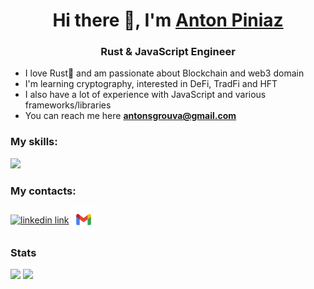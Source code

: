 <h1 align="center">Hi there 👋, I'm <a href="https://www.linkedin.com/in/anton-piniaz-446551175/" target="_blank">Anton Piniaz</a></h1>
<h3 align="center">Rust & JavaScript Engineer </h3>

- I love Rust🦀 and am passionate about Blockchain and web3 domain
- I'm learning cryptography, interested in DeFi, TradFi and HFT
- I also have a lot of experience with JavaScript and various frameworks/libraries
- You can reach me here **antonsgrouva@gmail.com**

<h3>My skills:</h3>
<p dir="auto">
  <a href="https://skillicons.dev">
    <img src="https://skillicons.dev/icons?i=rust,js,ts,nodejs,mysql,postgres,mongodb,graphql,react,nextjs,redux,tailwind,wasm,git,kubernetes,docker,linux,aws,html,css" style="max-width: 100%;" />
  </a>
</p>
<div class="markdown-heading" dir="auto"><h3 class="heading-element" dir="auto">My contacts:</h3></div>
<p align="left" dir="auto">
<a href="https://www.linkedin.com/in/anton-piniaz-446551175/" rel="nofollow"><img align="center" src="https://raw.githubusercontent.com/rahuldkjain/github-profile-readme-generator/master/src/images/icons/Social/linked-in-alt.svg" alt="linkedin link" height="30" width="40" style="max-width: 100%;"></a>
<a href="mailto:antonsgrouva@gmail.com" rel="nofollow"><img align="center" src="https://raw.githubusercontent.com/timche/gmail-desktop/main/media/icon.svg" alt="email link" height="40" width="40" style="max-width: 100%;"></a>
</p>

### Stats

<div>
  <img height="135px" src="https://github-readme-stats.vercel.app/api?username=AntonPiniaz&theme=nord&show_icons=true&hide_title=true&hide_border=true&hide_rank=true&include_all_commits=true&count_private=true&line_height=21">
  <img height="135px" src="https://github-readme-stats.vercel.app/api/top-langs/?username=AntonPiniaz&theme=nord&&hide_title=true&hide_border=true&layout=compact&langs_count=8">
</div>
